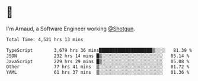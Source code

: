 # 👋

I'm Arnaud, a Software Engineer working [@Shotgun](https://shotgun.live).

<!--START_SECTION:waka-->

```txt
Total Time: 4,521 hrs 13 mins

TypeScript        3,679 hrs 36 mins████████████████████▒░░░░   81.39 %
JSON              232 hrs 14 mins █▒░░░░░░░░░░░░░░░░░░░░░░░   05.14 %
JavaScript        229 hrs 29 mins █▒░░░░░░░░░░░░░░░░░░░░░░░   05.08 %
Other             77 hrs 41 mins  ▒░░░░░░░░░░░░░░░░░░░░░░░░   01.72 %
YAML              61 hrs 37 mins  ▒░░░░░░░░░░░░░░░░░░░░░░░░   01.36 %
```

<!--END_SECTION:waka-->
